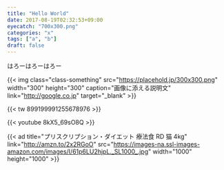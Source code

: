 ```yaml
---
title: "Hello World"
date: 2017-08-19T02:32:53+09:00
eyecatch: "700x300.png"
categories: "x"
tags: ["a", "b"]
draft: false
---
```


はろーはろーはろー

{{< img class="class-something" src="https://placehold.jp/300x300.png" width="300" height="300" caption="画像に添える説明文" link="http://google.co.jp" target="_blank" >}}

{{< tw 899199991255678976 >}}

{{< youtube 8kX5_69sO8Q >}}

<amp-ad width='468' height='60' type='valuecommerce' data-sid='3359351' data-pid='884821630'></amp-ad>

{{< ad title="プリスクリプション・ダイエット 療法食 RD 猫 4kg" link="http://amzn.to/2x2RGoO"
  src="https://images-na.ssl-images-amazon.com/images/I/61p6LU2hjpL._SL1000_.jpg" width="1000" height="1000" >}}

